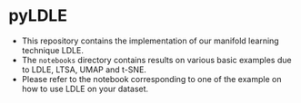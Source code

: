 # pyLDLE

- This repository contains the implementation of our manifold learning technique LDLE.
- The `notebooks` directory contains results on various basic examples due to LDLE, LTSA, UMAP and t-SNE.
- Please refer to the notebook corresponding to one of the example on how to use LDLE on your dataset.